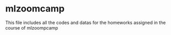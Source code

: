 # mlzoomcamp

This file includes all the codes and datas for the homeworks assigned in the course of mlzoompcamp
